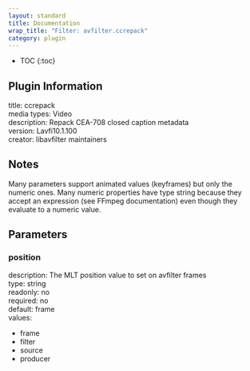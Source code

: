 ```yaml
---
layout: standard
title: Documentation
wrap_title: "Filter: avfilter.ccrepack"
category: plugin
---
```

* TOC
{:toc}

## Plugin Information

title: ccrepack  
media types:
Video  
description: Repack CEA-708 closed caption metadata  
version: Lavfi10.1.100  
creator: libavfilter maintainers  

## Notes

Many parameters support animated values (keyframes) but only the numeric ones. Many numeric properties have type string because they accept an expression (see FFmpeg documentation) even though they evaluate to a numeric value.

## Parameters

### position

  
description:
The MLT position value to set on avfilter frames  
type: string  
readonly: no  
required: no  
default: frame  
values:  

* frame
* filter
* source
* producer

